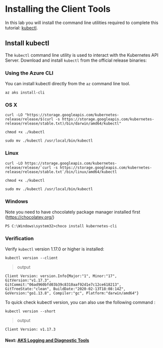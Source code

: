 # Installing the Client Tools

In this lab you will install the command line utilities required to complete this tutorial:  [kubectl](https://kubernetes.io/docs/tasks/tools/install-kubectl).


## Install kubectl

The `kubectl` command line utility is used to interact with the Kubernetes API Server. Download and install `kubectl` from the official release binaries:

### Using the Azure CLI

You can install kubectl directly from the `az` command line tool.

```shell
az aks install-cli
```

### OS X

```shell
curl -LO "https://storage.googleapis.com/kubernetes-release/release/$(curl -s https://storage.googleapis.com/kubernetes-release/release/stable.txt)/bin/darwin/amd64/kubectl"
```

```shell
chmod +x ./kubectl
```

```shell
sudo mv ./kubectl /usr/local/bin/kubectl
```

### Linux

```shell
curl -LO https://storage.googleapis.com/kubernetes-release/release/`curl -s https://storage.googleapis.com/kubernetes-release/release/stable.txt`/bin/linux/amd64/kubectl
```

```shell
chmod +x ./kubectl
```

```shell
sudo mv ./kubectl /usr/local/bin/kubectl
```

### Windows
Note you need to have chocolately package manager installed first (https://chocolatey.org/)

```shell
PS C:\Windows\system32>choco install kubernetes-cli
```

### Verification

Verify `kubectl` version 1.17.0 or higher is installed:

```shell
kubectl version --client
```

> output

```shell
Client Version: version.Info{Major:"1", Minor:"17", GitVersion:"v1.17.3", GitCommit:"06ad960bfd03b39c8310aaf92d1e7c12ce618213", GitTreeState:"clean", BuildDate:"2020-02-13T18:08:14Z", GoVersion:"go1.13.8", Compiler:"gc", Platform:"darwin/amd64"}
```

To quick check kubectl version, you can also use the following command : 

```shell
kubectl version --short
```

> output

```shell
Client Version: v1.17.3
```

#### Next: [AKS Logging and Diagnostic Tools](03-aks-logging-and-diagnostics.md)